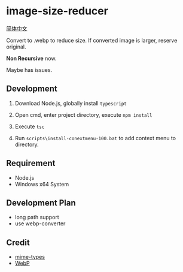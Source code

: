 # image-size-reducer
[简体中文](./README-zh_CN.md)

Convert to .webp to reduce size. If converted image is larger, reserve original.

**Non Recursive** now.

Maybe has issues.

## Development

1. Download Node.js, globally install `typescript`

2. Open cmd, enter project directory, execute `npm install`

3. Execute `tsc`

4. Run `scripts\install-conextmenu-100.bat` to add context menu to directory.


## Requirement

- Node.js
- Windows x64 System

## Development Plan

- long path support
- use webp-converter

## Credit

- [mime-types](https://www.npmjs.com/package/mime-types)
- [WebP](https://developers.google.com/speed/webp)
